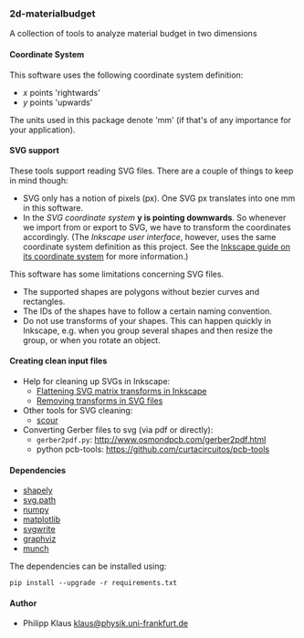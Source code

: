 
### 2d-materialbudget

A collection of tools to analyze material budget in two dimensions

#### Coordinate System

This software uses the following coordinate system definition:

* *x* points 'rightwards'
* *y* points 'upwards'

The units used in this package denote 'mm'
(if that's of any importance for your application).

#### SVG support

These tools support reading SVG files.
There are a couple of things to keep in mind though:

* SVG only has a notion of pixels (px).
  One SVG px translates into one mm in this software.
* In the *SVG coordinate system*  **y is pointing downwards**.
  So whenever we import from or export to SVG,
  we have to transform the coordinates accordingly.
  (The *Inkscape user interface*, however, uses the same coordinate system
  definition as this project.
  See the [Inkscape guide on its coordinate system][inkscape_coordinates]
  for more information.)

This software has some limitations concerning SVG files.

* The supported shapes are polygons without bezier curves and rectangles.
* The IDs of the shapes have to follow a certain naming convention.
* Do not use transforms of your shapes.
  This can happen quickly in Inkscape, e.g. when you group several
  shapes and then resize the group, or when you rotate an object.

#### Creating clean input files

* Help for cleaning up SVGs in Inkscape:
  * [Flattening SVG matrix transforms in Inkscape](http://stackoverflow.com/questions/14684846/flattening-svg-matrix-transforms-in-inkscape)
  * [Removing transforms in SVG files](http://stackoverflow.com/questions/13329125/removing-transforms-in-svg-files)
* Other tools for SVG cleaning:
  * [scour](https://github.com/oberstet/scour)
* Converting Gerber files to svg (via pdf or directly):
  * `gerber2pdf.py`: <http://www.osmondpcb.com/gerber2pdf.html>
  * python pcb-tools: <https://github.com/curtacircuitos/pcb-tools>

#### Dependencies

* [shapely](http://toblerity.org/shapely/manual.html)
* [svg.path](https://pypi.python.org/pypi/svg.path/)
* [numpy](http://docs.scipy.org/doc/numpy/index.html)
* [matplotlib](http://matplotlib.org/)
* [svgwrite](https://github.com/mozman/svgwrite)
* [graphviz](https://github.com/xflr6/graphviz)
* [munch](https://github.com/Infinidat/munch)

The dependencies can be installed using:

    pip install --upgrade -r requirements.txt

#### Author

* Philipp Klaus
  <klaus@physik.uni-frankfurt.de>

[inkscape_coordinates]: http://tavmjong.free.fr/INKSCAPE/MANUAL/html/Coordinates.html
